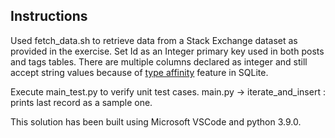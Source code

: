 
## Instructions

Used fetch_data.sh to retrieve data from a Stack Exchange dataset as provided in the exercise.
Set Id as an Integer primary key used in both posts and tags tables.
There are multiple columns declared as integer and still accept string values because of [type affinity](https://sqlite.org/datatype3.html#affinity) feature in SQLite.

Execute main_test.py to verify unit test cases.
main.py -> iterate_and_insert : prints last record as a sample one.

This solution has been built using Microsoft VSCode and python 3.9.0.




